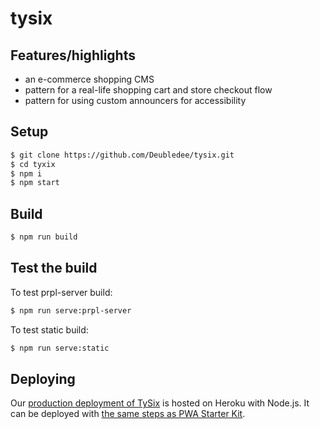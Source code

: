 # tysix

## Features/highlights

- an e-commerce shopping CMS
- pattern for a real-life shopping cart and store checkout flow
- pattern for using custom announcers for accessibility

## Setup
```bash
$ git clone https://github.com/Deubledee/tysix.git
$ cd tyxix
$ npm i
$ npm start
```

## Build
```bash
$ npm run build
```

## Test the build
To test prpl-server build:
```bash
$ npm run serve:prpl-server
```
To test static build:
```bash
$ npm run serve:static
```

## Deploying

Our [production deployment of TySix](https://TySix.net/) is hosted on Heroku with Node.js. It can be deployed with [the same steps as PWA Starter Kit](https://polymer.github.io/pwa-starter-kit/building-and-deploying/#deploying-prpl-server).

